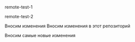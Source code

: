 remote-test-1

remote-test-2

Вносим изменения
Вносим изменения в этот репозиторий

Вносим самые новые изменения
